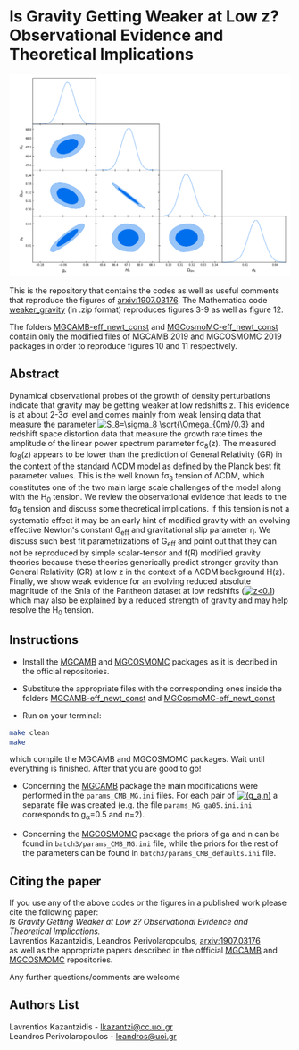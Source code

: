 # Is Gravity Getting Weaker at Low z? Observational Evidence and Theoretical Implications
<p align="center">
<img src="fig_front.png" width="700" title="Figure_1" />
</p>

This is the repository that contains the codes as well as useful comments that reproduce the figures of [arxiv:1907.03176](https://arxiv.org/pdf/1907.03176.pdf). The Mathematica code [weaker_gravity](weaker_gravity.zip) (in .zip format) reproduces figures 3-9 as well as figure 12.

The folders [MGCAMB-eff_newt_const](MGCAMB-eff_newt_const.zip) and [MGCosmoMC-eff_newt_const](MGCosmoMC-eff_newt_const.zip) contain only
the modified files of MGCAMB 2019 and MGCOSMOMC 2019 packages in order to reproduce figures 10 and 11 respectively.

## Abstract
Dynamical observational probes of the growth of density perturbations indicate that gravity may be getting weaker at low redshifts z. This evidence is at about 2-3&sigma; level and comes mainly from weak lensing data that measure the parameter <a href="https://www.codecogs.com/eqnedit.php?latex=S_8=\sigma_8&space;\sqrt{\Omega_{0m}/0.3}" target="_blank"><img src="https://latex.codecogs.com/gif.latex?S_8=\sigma_8&space;\sqrt{\Omega_{0m}/0.3}" title="S_8=\sigma_8 \sqrt{\Omega_{0m}/0.3}" /></a>  and redshift space distortion data that measure the growth rate times the amplitude of the linear power spectrum parameter f&sigma;<sub>8</sub>(z).  The measured f&sigma;<sub>8</sub>(z) appears to be lower than the prediction of General Relativity (GR) in the context of the standard &Lambda;CDM model as defined by the Planck best fit parameter values. This is the well known f&sigma;<sub>8</sub> tension of &Lambda;CDM, which constitutes one of the two main large scale challenges of the model along with the H<sub>0</sub> tension.  We review the observational evidence that leads to the f&sigma;<sub>8</sub> tension and discuss some theoretical implications. If this tension is not a systematic effect it may be an early hint of modified gravity with an evolving effective Newton's constant G<sub>eff</sub> and gravitational slip parameter &eta;. We discuss such best fit parametrizations of G<sub>eff</sub> and point out that they can not be reproduced by simple scalar-tensor and f(R) modified gravity theories because these theories generically predict stronger gravity  than General Relativity (GR) at low z in the context of a &Lambda;CDM background H(z). Finally, we show weak evidence for an evolving reduced absolute magnitude of the SnIa of the Pantheon dataset at low redshifts (<a href="https://www.codecogs.com/eqnedit.php?latex=z<0.1" target="_blank"><img src="https://latex.codecogs.com/svg.latex?z<0.1" title="z<0.1" /></a>) which may also be explained by a reduced strength of gravity and may help resolve the H<sub>0</sub> tension.

## Instructions

* Install the [MGCAMB](https://github.com/sfu-cosmo/MGCAMB/tree/eff_newt_const) and [MGCOSMOMC](https://github.com/sfu-cosmo/MGCosmoMC/tree/eff_newt_const) 
packages as it is decribed in the official repositories.

* Substitute the appropriate files with the corresponding ones inside the folders [MGCAMB-eff_newt_const](MGCAMB-eff_newt_const.zip)
and [MGCosmoMC-eff_newt_const](MGCosmoMC-eff_newt_const.zip)

* Run on your terminal: 
```bash
make clean
make
```
which compile the MGCAMB and MGCOSMOMC packages. Wait until everything is finished. After that you are good to go!

* Concerning the [MGCAMB](https://github.com/sfu-cosmo/MGCAMB/tree/eff_newt_const) package the main modifications were performed in 
the ```params_CMB_MG.ini``` files. For each pair of <a href="https://www.codecogs.com/eqnedit.php?latex=(g_a,n)" target="_blank"><img src="https://latex.codecogs.com/svg.latex?(g_a,n)" title="(g_a,n)" /></a> a separate file was created (e.g. the file ```params_MG_ga05.ini.ini``` corresponds to g<sub>&alpha;</sub>=0.5 and n=2).

* Concerning the [MGCOSMOMC](https://github.com/sfu-cosmo/MGCosmoMC/tree/eff_newt_const) package the priors of ga and n can be found in 
```batch3/params_CMB_MG.ini``` file, while the priors for the rest of the parameters can be found in 
```batch3/params_CMB_defaults.ini``` file.


## Citing the paper 
If you use any of the above codes or the figures in a published work please cite the following paper:
<br>*Is Gravity Getting Weaker at Low z? Observational Evidence and Theoretical Implications.*
<br>Lavrentios Kazantzidis, Leandros Perivolaropoulos, [arxiv:1907.03176](https://arxiv.org/pdf/1907.03176.pdf)
<br>as well as the appropriate papers described in the offficial [MGCAMB](https://github.com/sfu-cosmo/MGCAMB/tree/eff_newt_const) and [MGCOSMOMC](https://github.com/sfu-cosmo/MGCosmoMC/tree/eff_newt_const) repositories.

Any further questions/comments are welcome

## Authors List
Lavrentios Kazantzidis - <lkazantzi@cc.uoi.gr>
<br>Leandros Perivolaropoulos - <leandros@uoi.gr>

